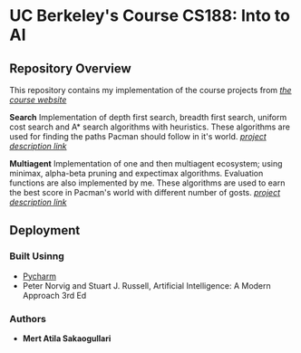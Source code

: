 # UC Berkeley's Course CS188: Into to AI

## Repository Overview
This repository contains my implementation of the course projects from [_the course website_](http://ai.berkeley.edu/project_overview.html)

**Search**
Implementation of depth first search, breadth first search, uniform cost search and A* search algorithms with heuristics. These algorithms are used for finding the paths Pacman should follow in it's world. [_project description link_](http://ai.berkeley.edu/search.html)

**Multiagent**
Implementation of one and then multiagent ecosystem; using minimax, alpha-beta pruning and expectimax algorithms. Evaluation functions are also implemented by me. These algorithms are used to earn the best score in Pacman's world with different number of gosts. [_project description link_](http://ai.berkeley.edu/multiagent.html)

## Deployment

### Built Usinng

* [Pycharm](http://jetbrains.com/pycharm)
* Peter Norvig and Stuart J. Russell, Artificial Intelligence: A Modern Approach 3rd Ed

### Authors

* **Mert Atila Sakaogullari** 

